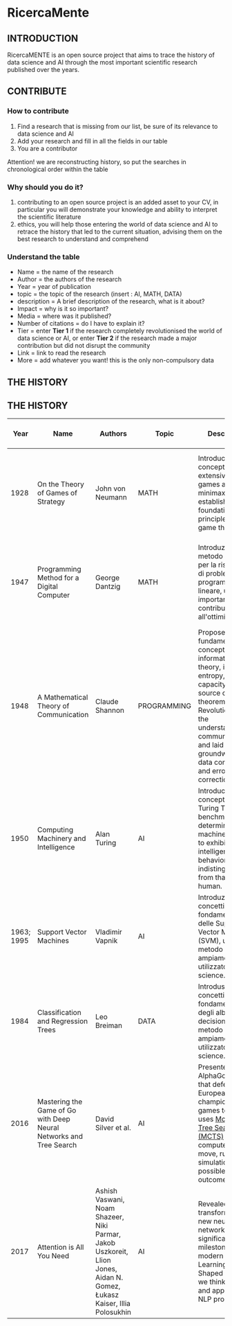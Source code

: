 # RicercaMente

## INTRODUCTION

RicercaMENTE is an open source project that aims to trace the history of data science and AI through the most important scientific research published over the years.

## CONTRIBUTE

### How to contribute

1. Find a research that is missing from our list, be sure of its relevance to data science and AI
2. Add your research and fill in all the fields in our table
3. You are a contributor

Attention! we are reconstructing history, so put the searches in chronological order within the table

### Why should you do it?

1. contributing to an open source project is an added asset to your CV, in particular you will demonstrate your knowledge and ability to interpret the scientific literature
2. ethics, you will help those entering the world of data science and AI to retrace the history that led to the current situation, advising them on the best research to understand and comprehend

### Understand the table

- Name = the name of the research
- Author =  the authors of the research
- Year = year of publication
- topic = the topic of the research (insert : AI, MATH, DATA)
- description = A brief description of the research, what is it about?
- Impact = why is it so important?
- Media = where was it published?
- Number of citations = do I have to explain it?
- Tier = enter **Tier 1** if the research completely revolutionised the world of data science or AI, or       enter **Tier 2** if the research made a major contribution but did not disrupt the community
- Link = link to read the research
- More = add whatever you want! this is the only non-compulsory data

## THE HISTORY

## THE HISTORY
| Year | Name | Authors | Topic | Description | Impact | Media | Number of citations | Tier | Link | More |
| --- | --- | --- | --- | --- | --- | --- | --- | --- | --- | --- |
| 1928 | On the Theory of Games of Strategy | John von Neumann | MATH | Introduced the concept of extensive-form games and the minimax theorem, establishing foundational principles for game theory. | Pioneering work that laid the groundwork for game theory, influencing diverse fields from economics to AI decision-making algorithms. | Contributions to the Theory of Games | - | 1 | [Link to Paper](https://link.springer.com/content/pdf/10.1007%2F978-3-642-52934-0.pdf) | |
| 1947 | Programming Method for a Digital Computer | George Dantzig | MATH | Introduzione al metodo simplex per la risoluzione di problemi di programmazione lineare, un importante contributo all'ottimizzazione. | Fondamentale per la programmazione lineare e l'ottimizzazione, influenzando diversi campi dall'informatica alla gestione aziendale. | Journal of the Operations Research Society of America | - | 1 | [Link all'articolo](https://pubsonline.informs.org/doi/abs/10.1287/opre.1.3.225) | |
| 1948 | A Mathematical Theory of Communication | Claude Shannon |PROGRAMMING| Proposed the fundamental concepts of information theory, including entropy, channel capacity, and the source coding theorem. Revolutionized the understanding of communication and laid the groundwork for data compression and error correction. | Pioneering work that significantly influenced information theory, data science, and communication systems. | The Bell System Technical Journal | - | 1 | [Link to Paper](http://math.harvard.edu/~ctm/home/text/others/shannon/entropy/entropy.pdf) | |
| 1950 | Computing Machinery and Intelligence | Alan Turing | AI | Introduced the concept of the Turing Test, a benchmark for determining a machine's ability to exhibit intelligent behavior indistinguishable from that of a human. | Pioneering work that laid the foundation for discussions on machine intelligence and artificial general intelligence (AGI). | Mind | - | 1 | [Link to Paper](https://www.csee.umbc.edu/courses/471/papers/turing.pdf) |  |
| 1963; 1995 | Support Vector Machines | Vladimir Vapnik | AI | Introduzione dei concetti fondamentali delle Support Vector Machines (SVM), un metodo ampiamente utilizzato in data science. | Contributo fondamentale che ha rivoluzionato l'apprendimento automatico, in particolare nella classificazione e regressione. | Machine Learning | - | 1 | [Link all'articolo](https://link.springer.com/article/10.1007/BF00994018) | |
| 1984 | Classification and Regression Trees | Leo Breiman | DATA | Introdusse i concetti fondamentali degli alberi decisionali, un metodo ampiamente utilizzato in data science. | Contributo fondamentale che ha plasmato l'approccio all'analisi dei dati attraverso alberi decisionali. | Journal of the American Statistical Association | - | 1 | [Link all'articolo](https://www.stat.berkeley.edu/~breiman/84.pdf) | |
| 2016 | Mastering the Game of Go with Deep Neural Networks and Tree Search | David Silver et al. | AI | Presented AlphaGo, a model that defeated the European Go champion by 5 games to 0. It uses [Monte Carlo Tree Search (MCTS)](https://hal.inria.fr/inria-00116992/document) to compute its next move, running simulations of possible outcomes. | Demonstrated that AI can tackle complex challenges and achieve excellence in strategic games | Nature | 17297 | 1 | [Link to Paper](https://storage.googleapis.com/deepmind-media/alphago/AlphaGoNaturePaper.pdf) |  |
| 2017 | Attention is All You Need | Ashish Vaswani, Noam Shazeer, Niki Parmar, Jakob Uszkoreit, Llion Jones, Aidan N. Gomez, Łukasz Kaiser, Illia Polosukhin | AI | Revealed the transformer, a new neural network that is a significant milestone in modern Deep Learning models. Shaped the way we think about and approach NLP problems. | Has had a profound impact on NLP research and applications | NIPS | 99204 | 1 | [Link to Paper](https://proceedings.neurips.cc/paper_files/paper/2017/file/3f5ee243547dee91fbd053c1c4a845aa-Paper.pdf) |  |


